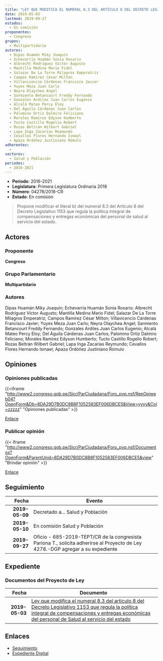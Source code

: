 ```yaml
---
title: "LEY QUE MODIFICA EL NUMERAL 8.3 DEL ARTÍCULO 8 DEL DECRETO LEGISLATIVO 1153 QUE REGULA LA POLÍTICA INTEGRAL DE COMPENSACIONES Y ENTREGAS ECONÓMICAS DEL PERSONAL DE SALUD AL SERVICIO DEL ESTADO"
date: 2019-05-03
lastmod: 2019-09-27
estados: 
  - En comisión
proponentes: 
  - Congreso
grupos: 
  - Multipartidario
autores: 
  - Dipas Huamán Miky Joaquín
  - Echevarría Huamán Sonia Rosario
  - Albrecht Rodríguez Víctor Augusto
  - Mantilla Medina Mario Fidel
  - Salazar De La Torre Milagros Emperatriz
  - Campos Ramírez César Milton
  - Villavicencio Cárdenas Francisco Javier
  - Yuyes Meza Juan Carlo
  - Neyra Olaychea Angel
  - Sarmiento Betancourt Freddy Fernando
  - Gonzales Ardiles Juan Carlos Eugenio
  - Alcalá Mateo Percy Eloy
  - Del Águila Cárdenas Juan Carlos
  - Palomino Ortiz Dalmiro Feliciano
  - Morales Ramírez Edyson Humberto
  - Tucto Castillo Rogelio Robert
  - Rozas Beltrán Wilbert Gabriel
  - Lapa Inga Zacarías Reymundo
  - Cevallos Flores Hernando Ismael
  - Apaza Ordóñez Justiniano Rómulo
adherentes: 
  - 
sectores: 
  - Salud y Población
periodos: 
  - 2016-2021
---
```


- **Periodo**: 2016-2021
- **Legislatura**: Primera Legislatura Ordinaria 2018
- **Número**: 04278/2018-CR
- **Estado**: En comisión

> Propone modificar el literal b) del numeral 8.3 del Artículo 8 del Decreto Legislativo 1153 que regula la política integral de compensaciones y entregas económicas del personal de salud al servicio del estado.


## Actores

### Proponente

**Congreso**

### Grupo Parlamentario

**Multipartidario**

### Autores

Dipas Huamán Miky Joaquín; Echevarría Huamán Sonia Rosario; Albrecht Rodríguez Víctor Augusto; Mantilla Medina Mario Fidel; Salazar De La Torre Milagros Emperatriz; Campos Ramírez César Milton; Villavicencio Cárdenas Francisco Javier; Yuyes Meza Juan Carlo; Neyra Olaychea Angel; Sarmiento Betancourt Freddy Fernando; Gonzales Ardiles Juan Carlos Eugenio; Alcalá Mateo Percy Eloy; Del Águila Cárdenas Juan Carlos; Palomino Ortiz Dalmiro Feliciano; Morales Ramírez Edyson Humberto; Tucto Castillo Rogelio Robert; Rozas Beltrán Wilbert Gabriel; Lapa Inga Zacarías Reymundo; Cevallos Flores Hernando Ismael; Apaza Ordóñez Justiniano Rómulo


## Opiniones

### Opiniones publicadas

{{<iframe "http://www2.congreso.gob.pe/Sicr/ParCiudadana/Foro_pvp.nsf/RepOpiweb04?OpenForm&Db=8DA29D7B0DC8B8F1052583EF006DBCE5&View=yyyy&Col=zzzzz" "Opiniones publicadas" >}}

[Enlace](http://www2.congreso.gob.pe/Sicr/ParCiudadana/Foro_pvp.nsf/RepOpiweb04?OpenForm&Db=8DA29D7B0DC8B8F1052583EF006DBCE5&View=yyyy&Col=zzzzz)
### Publicar opinión

{{< iframe "http://www2.congreso.gob.pe/Sicr/ParCiudadana/Foro_pvp.nsf/Documentos?OpenForm&ParentUnid=8DA29D7B0DC8B8F1052583EF006DBCE5&view" "Brindar opinión" >}}

[Enlace](http://www2.congreso.gob.pe/Sicr/ParCiudadana/Foro_pvp.nsf/Documentos?OpenForm&ParentUnid=8DA29D7B0DC8B8F1052583EF006DBCE5&view)

## Seguimiento

| Fecha | Evento |
|------:|--------|
| **2019-05-09** | Decretado a... Salud y Población|
| **2019-05-10** | En comisión Salud y Población|
| **2019-09-27** | Oficio - 685-2019-TEPT/CR de la congresista Pariona T., solicita adherirse al Proyecto de Ley 4278.-DGP agregar a su expediente|


## Expediente


### Documentos del Proyecto de Ley

| Fecha | Documento |
|------:|--------|
| **2019-05-03** | [Ley que modifica el numeral 8.3 del artículo 8 del Decreto Legislativo 1153 que regula la política integral de compensaciones y entregas económicas del personal de Salud al servicio del estado](http://www.leyes.congreso.gob.pe/Documentos/2016_2021/Proyectos_de_Ley_y_de_Resoluciones_Legislativas/PL0427820190503.pdf) |

## Enlaces 

- [Seguimiento](http://www2.congreso.gob.pe/Sicr/TraDocEstProc/CLProLey2016.nsf/f7fff46988ca05b1052578e100829cc7/73f08f744d28ebd1052583ef00770428?OpenDocument)
- [Expediente Digital](http://www2.congreso.gob.pe/Sicr/TraDocEstProc/CLProLey2016.nsf/f7fff46988ca05b1052578e100829cc7/73f08f744d28ebd1052583ef00770428?OpenDocument&Click=05257FB7005EB655.eb71d0cf91d8294e05256cdf006b5706/$Body/0.1C6C)
